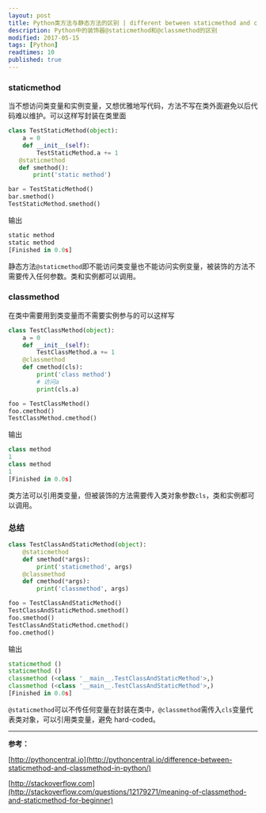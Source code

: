 ```yaml
---
layout: post
title: Python类方法与静态方法的区别 | different between staticmethod and classmethod
description: Python中的装饰器@staticmethod和@classmethod的区别
modified: 2017-05-15
tags: [Python]
readtimes: 10
published: true
---
```


### staticmethod

当不想访问类变量和实例变量，又想优雅地写代码，方法不写在类外面避免以后代码难以维护。可以这样写封装在类里面

```python
class TestStaticMethod(object):
    a = 0
    def __init__(self):
        TestStaticMethod.a += 1
   @staticmethod
   def smethod():
       print('static method')

bar = TestStaticMethod()
bar.smethod()
TestStaticMethod.smethod()
```

输出

```python
static method
static method
[Finished in 0.0s]
```

静态方法`@staticmethod`即不能访问类变量也不能访问实例变量，被装饰的方法不需要传入任何参数。类和实例都可以调用。

### classmethod

在类中需要用到类变量而不需要实例参与的可以这样写

```python
class TestClassMethod(object):
    a = 0
    def __init__(self):
        TestClassMethod.a += 1
    @classmethod
    def cmethod(cls):
        print('class method')
        # 访问a
        print(cls.a)

foo = TestClassMethod()
foo.cmethod()
TestClassMethod.cmethod()
```

输出

```python
class method
1
class method
1
[Finished in 0.0s]
```

类方法可以引用类变量，但被装饰的方法需要传入类对象参数`cls`，类和实例都可以调用。

### 总结

```python
class TestClassAndStaticMethod(object):
    @staticmethod
    def smethod(*args):
        print('staticmethod', args)
    @classmethod
    def cmethod(*args):
        print('classmethod', args)

foo = TestClassAndStaticMethod()
TestClassAndStaticMethod.smethod()
foo.smethod()
TestClassAndStaticMethod.cmethod()
foo.cmethod()
```

输出

```python
staticmethod ()
staticmethod ()
classmethod (<class '__main__.TestClassAndStaticMethod'>,)
classmethod (<class '__main__.TestClassAndStaticMethod'>,)
[Finished in 0.0s]
```

`@staticmethod`可以不传任何变量在封装在类中，`@classmethod`需传入`cls`变量代表类对象，可以引用类变量，避免 hard-coded。

***

**参考：**

[http://pythoncentral.io](http://pythoncentral.io/difference-between-staticmethod-and-classmethod-in-python/)

[http://stackoverflow.com](http://stackoverflow.com/questions/12179271/meaning-of-classmethod-and-staticmethod-for-beginner)
